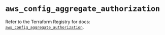 # `aws_config_aggregate_authorization`

Refer to the Terraform Registry for docs: [`aws_config_aggregate_authorization`](https://registry.terraform.io/providers/hashicorp/aws/5.44.0/docs/resources/config_aggregate_authorization).
